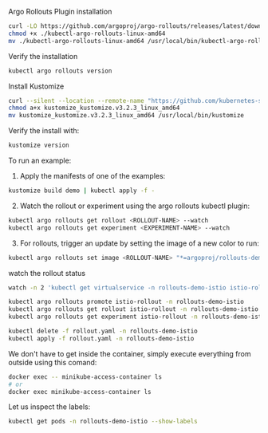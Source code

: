 Argo Rollouts Plugin installation

```sh
curl -LO https://github.com/argoproj/argo-rollouts/releases/latest/download/kubectl-argo-rollouts-linux-amd64
chmod +x ./kubectl-argo-rollouts-linux-amd64
mv ./kubectl-argo-rollouts-linux-amd64 /usr/local/bin/kubectl-argo-rollouts
```

Verify the installation

```sh
kubectl argo rollouts version
```

Install Kustomize

```sh
curl --silent --location --remote-name "https://github.com/kubernetes-sigs/kustomize/releases/download/kustomize/v3.2.3/kustomize_kustomize.v3.2.3_linux_amd64"
chmod a+x kustomize_kustomize.v3.2.3_linux_amd64
mv kustomize_kustomize.v3.2.3_linux_amd64 /usr/local/bin/kustomize
```

Verify the install with:

```sh
kustomize version
```

To run an example:

1. Apply the manifests of one of the examples:

```bash
kustomize build demo | kubectl apply -f -
```

2. Watch the rollout or experiment using the argo rollouts kubectl plugin:

```bash
kubectl argo rollouts get rollout <ROLLOUT-NAME> --watch
kubectl argo rollouts get experiment <EXPERIMENT-NAME> --watch
```

3. For rollouts, trigger an update by setting the image of a new color to run:

```bash
kubectl argo rollouts set image <ROLLOUT-NAME> "*=argoproj/rollouts-demo:yellow"
```

watch the rollout status

```bash
watch -n 2 'kubectl get virtualservice -n rollouts-demo-istio istio-rollout-vsvc -o yaml | tail -n 10'

kubectl argo rollouts promote istio-rollout -n rollouts-demo-istio
kubectl argo rollouts get rollout istio-rollout -n rollouts-demo-istio --watch
kubectl argo rollouts get experiment istio-rollout -n rollouts-demo-istio --watch

kubectl delete -f rollout.yaml -n rollouts-demo-istio
kubectl apply -f rollout.yaml -n rollouts-demo-istio

```

We don't have to get inside the container, simply execute everything from outside using this comand:

```bash
docker exec -- minikube-access-container ls
# or
docker exec minikube-access-container ls
```

Let us inspect the labels:

```bash
kubectl get pods -n rollouts-demo-istio --show-labels
```

<!-- https://www.youtube.com/watch?v=hIL0E2gLkf8&t=190s -->
